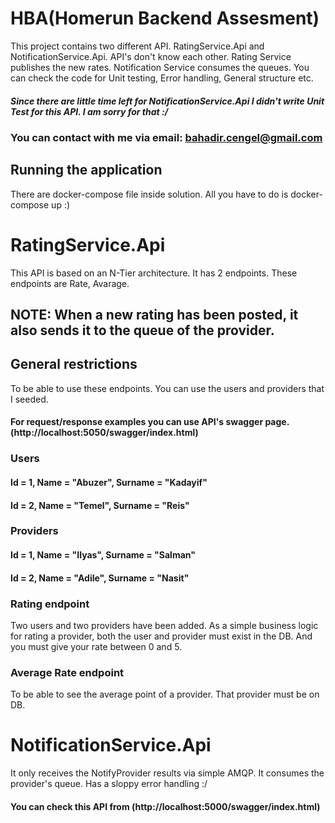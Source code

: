 # HBA(Homerun Backend Assesment)

This project contains two different API. RatingService.Api and NotificationService.Api. API's don't know each other. Rating Service publishes the new rates. Notification Service consumes the queues. You can check the code for Unit testing, Error handling, General structure etc. 

##### Since there are little time left for NotificationService.Api I didn't write Unit Test for this API.  I am sorry for that :/

### You can contact with me via email: bahadir.cengel@gmail.com
## Running the application
There are docker-compose file inside solution. All you have to do is docker-compose up :) 
# RatingService.Api
This API is based on an N-Tier architecture. It has 2 endpoints. These endpoints are Rate, Avarage. 
## NOTE: When a new rating has been posted, it also sends it to the queue of the provider. 

## General restrictions
To be able to use these endpoints. You can use the users and providers that I seeded. 
#### For request/response examples you can use API's swagger page.(http://localhost:5050/swagger/index.html)

### Users
#### Id = 1, Name = "Abuzer", Surname = "Kadayif"
#### Id = 2, Name = "Temel", Surname = "Reis"
### Providers
#### Id = 1, Name = "Ilyas", Surname = "Salman"
#### Id = 2, Name = "Adile", Surname = "Nasit"

### Rating endpoint
Two users and two providers have been added. As a simple business logic for rating a provider, both the user and provider must exist in the DB.
And you must give your rate between 0 and 5. 

### Average Rate endpoint
To be able to see the average point of a provider. That provider must be on DB.

# NotificationService.Api
It only receives the NotifyProvider results via simple AMQP. It consumes the provider's queue. Has a sloppy error handling :/
#### You can check this API from (http://localhost:5000/swagger/index.html)

